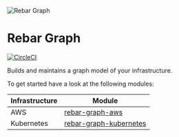 ![Rebar Graph](https://raw.githubusercontent.com/rebar-cloud/rebar-cloud/master/docs/img/noun_graph.png) 

# Rebar Graph

[![CircleCI](https://circleci.com/gh/rebar-cloud/rebar-graph.svg?style=svg)](https://circleci.com/gh/rebar-cloud/rebar-graph)

Builds and maintains a graph model of your infrastructure.

To get started have a look at the following modules:

| Infrastructure | Module |
|----|----|
| AWS | [rebar-graph-aws](https://github.com/rebar-cloud/rebar-graph/blob/master/rebar-graph-aws/README.md)|
| Kubernetes | [rebar-graph-kubernetes](https://github.com/rebar-cloud/rebar-graph/blob/master/rebar-graph-kubernetes/README.md)|


